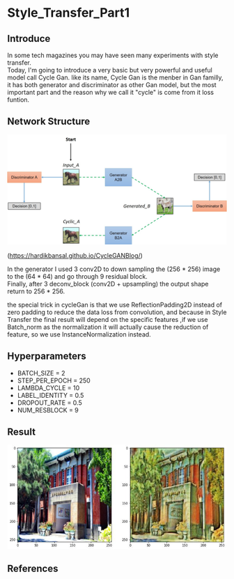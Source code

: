 # Style_Transfer_Part1
## Introduce
In some tech magazines you may have seen many experiments with style transfer. <br>
Today, I'm going to introduce a very basic but very powerful and useful model call Cycle Gan.
like its name, Cycle Gan is the menber in Gan familly, it has both generator and discriminator as other Gan model,
but the most important part and the reason why we call it "cycle" is come from it loss funtion.


## Network Structure
![image](https://github.com/Yukino1010/Style_Transfer_Part1/blob/master/model.jpeg)

(https://hardikbansal.github.io/CycleGANBlog/)

In the generator I used 3 conv2D to down sampling the (256 * 256) image to the (64 * 64) and go through 9 residual block. <br>
Finally, after 3 deconv_block (conv2D + upsampling) the output shape return to 256 * 256.

the special trick in cycleGan is that we use ReflectionPadding2D instead of zero padding to reduce the data loss from convolution,
and because in Style Transfer the final result will depend on the specific features ,if we use Batch_norm as the normalization it will actually cause
the reduction of feature, so we use InstanceNormalization instead.


## Hyperparameters

- BATCH_SIZE = 2
- STEP_PER_EPOCH = 250
- LAMBDA_CYCLE = 10 
- LABEL_IDENTITY = 0.5
- DROPOUT_RATE = 0.5
- NUM_RESBLOCK = 9


## Result

![image](https://github.com/Yukino1010/Style_Transfer_Part1/blob/master/pictur.jpg)


## References

